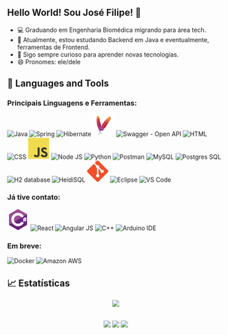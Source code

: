 ## Hello World! Sou José Filipe! 👋
 
- 💻 Graduando em Engenharia Biomédica migrando para área tech.
- 🌱 Atualmente, estou estudando Backend em Java e eventualmente, ferramentas de Frontend. 
- 👀 Sigo sempre curioso para aprender novas tecnologias.
- 😄 Pronomes: ele/dele 

## 🚀 Languages and Tools
### Principais Linguagens e Ferramentas:
</summary>
<p align="left">
<img height="50" src="https://www.vectorlogo.zone/logos/java/java-icon.svg" title="Java" alt="Java" /></code> 
<img width="50" height="50" src="https://www.vectorlogo.zone/logos/springio/springio-icon.svg" title="Spring" alt="Spring" /></code>
<img width="50" height="50" src="https://www.vectorlogo.zone/logos/hibernate/hibernate-icon.svg" title="Hibernate" alt="Hibernate" /></code>
<img width="50" height="50" src="https://raw.githubusercontent.com/vscode-icons/vscode-icons/master/icons/file_type_maven.svg" title="Apache Maven" alt="Apache Maven" /></code>
<img width="50" height="50" src="https://www.vectorlogo.zone/logos/openapis/openapis-icon.svg" title="Swagger - Open API" alt="Swagger - Open API" /></code>
<img width="50" height="50" src="https://github.com/leandrocgsi/leandrocgsi/blob/main/svg_logos/html_logo.png" title="HTML" alt="HTML" />
<img width="50" height="50" src="https://github.com/leandrocgsi/leandrocgsi/blob/main/svg_logos/css_logo.png" title="CSS" alt="CSS" />
<img width="50" height="50" src="https://raw.githubusercontent.com/devicons/devicon/master/icons/javascript/javascript-original.svg" title="JavaScript" alt="JavaScript" />
<img height="50" src="https://github.com/leandrocgsi/leandrocgsi/blob/main/svg_logos/nodejs.png" title="Node JS" alt="Node JS">
<img  height="50" width="50" src="https://cdn.jsdelivr.net/gh/devicons/devicon/icons/python/python-original.svg" title="Python" alt="Python"/>
<img width="50" height="50" src="https://www.vectorlogo.zone/logos/getpostman/getpostman-icon.svg" title="Postman" alt="Postman" /></code>
<img width="50" height="50" src="https://www.vectorlogo.zone/logos/mysql/mysql-icon.svg" title="MySQL" alt="MySQL"/></code>
<img width="50" height="50" src="https://www.vectorlogo.zone/logos/postgresql/postgresql-icon.svg" title="Postgres SQL" alt="Postgres SQL"/></code>
<img height="50" src="http://h2database.com/html/images/h2-logo-2.png" title="H2 database" alt="H2 database">
<img height="50" src="https://upload.wikimedia.org/wikipedia/commons/thumb/3/32/HeidiSQL_logo_image.png/600px-HeidiSQL_logo_image.png?20200307114522" title="HeidiSQL" alt="HeidiSQL">
<img height="50" src="https://raw.githubusercontent.com/devicons/devicon/master/icons/git/git-original.svg" title="GIT" alt="GIT">
<img height="50" src="https://cdn.freebiesupply.com/logos/large/2x/eclipse-11-logo-png-transparent.png" title="Eclipse" alt="Eclipse">
<img height="50" src="https://upload.wikimedia.org/wikipedia/commons/thumb/9/9a/Visual_Studio_Code_1.35_icon.svg/512px-Visual_Studio_Code_1.35_icon.svg.png?20210804221519" title="VS Code" alt="VS Code">


</p>

### Já tive contato:
</summary>
<p align="left">
<img height="50" src="https://raw.githubusercontent.com/devicons/devicon/master/icons/csharp/csharp-original.svg" title="C#" alt="C#" /></code>
<img title="React" alt="React" height="50" width="50" src="https://cdn.jsdelivr.net/gh/devicons/devicon/icons/react/react-original.svg" />
<img width="50" height="50" src="https://raw.githubusercontent.com/leandrocgsi/leandrocgsi/main/svg_logos/angularjs-original.svg" title="Angular JS" alt="Angular JS" />
<img title="C++" alt="C++" height="50" width="50" src="https://upload.wikimedia.org/wikipedia/commons/thumb/1/18/ISO_C%2B%2B_Logo.svg/306px-ISO_C%2B%2B_Logo.svg.png?20170928190710" />
<img title="Arduino IDE" alt="Arduino IDE" height="50" width="50" src="https://www.nicepng.com/png/detail/207-2079566_arduino-1-logo-png-transparent-arduino-logo-png.png" />

<p>

### Em breve:
</summary>
<p align="left">
<img height="50" src="https://raw.githubusercontent.com/leandrocgsi/leandrocgsi/2331dded51784b78b8b66fd83037b2f2e28943e3/svg_logos/docker_logo.svg" title="Docker" alt="Docker" />
<img width="50" height="50" src="https://github.com/leandrocgsi/leandrocgsi/blob/main/svg_logos/amazon_aws-icon.png" title="Amazon AWS" alt="Amazon AWS" /></code>
<p>

 ## 📈 Estatísticas
<div align="center">
  <a href="https://github.com/filipe4ndrade">  
  <img height="300em" src="https://github-readme-stats.vercel.app/api/top-langs/?username=filipe4ndrade&layout=compact&langs_count=7&theme=dracula"/>
</div>

  ##
 
  <div align="center"> 
  <a href="https://instagram.com/filipeandr4de" target="_blank"><img src="https://img.shields.io/badge/-Instagram-%23E4405F?style=for-the-badge&logo=instagram&logoColor=white" target="_blank"></a>
  <a href = "mailto:filipeandrade000@gmail.com"><img src="https://img.shields.io/badge/-Gmail-%23333?style=for-the-badge&logo=gmail&logoColor=white" target="_blank"></a>
  <a href="https://www.linkedin.com/in/jos%C3%A9-filipe-983b16210/" target="_blank"><img src="https://img.shields.io/badge/-LinkedIn-%230077B5?style=for-the-badge&logo=linkedin&logoColor=white" target="_blank"></a> 

 </div>
